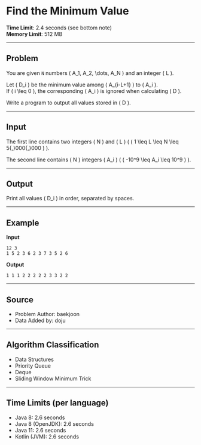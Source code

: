 # Find the Minimum Value

**Time Limit**: 2.4 seconds (see bottom note)  
**Memory Limit**: 512 MB  

---

## Problem

You are given `N` numbers \( A_1, A_2, \dots, A_N \) and an integer \( L \).  

Let \( D_i \) be the minimum value among \( A_{i-L+1} \) to \( A_i \).  
If \( i \leq 0 \), the corresponding \( A_i \) is ignored when calculating \( D \).  

Write a program to output all values stored in \( D \).

---

## Input

The first line contains two integers \( N \) and \( L \) ( \( 1 \leq L \leq N \leq 5{,}000{,}000 \) ).  

The second line contains \( N \) integers \( A_i \) ( \( -10^9 \leq A_i \leq 10^9 \) ).  

---

## Output

Print all values \( D_i \) in order, separated by spaces.

---

## Example

**Input**
```
12 3
1 5 2 3 6 2 3 7 3 5 2 6
```

**Output**
```
1 1 1 2 2 2 2 2 3 3 2 2
```

---

## Source

- Problem Author: baekjoon
- Data Added by: doju

---

## Algorithm Classification

- Data Structures
- Priority Queue
- Deque
- Sliding Window Minimum Trick

---

## Time Limits (per language)

- Java 8: 2.6 seconds  
- Java 8 (OpenJDK): 2.6 seconds  
- Java 11: 2.6 seconds  
- Kotlin (JVM): 2.6 seconds  
